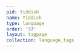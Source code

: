 ```yaml
---
pid: Yiddish
name: Yiddish
type: language
order: '37'
layout: tagpage
collection: language_tags
---
```

